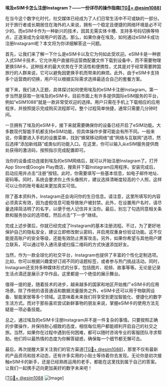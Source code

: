 **埃及eSIM卡怎么注册Instagram？——一份详尽的操作指南[[TG💪+ @esim1088](https://t.me/s/esim1088)]**

在当今这个数字化时代，社交媒体已经成为了人们日常生活中不可或缺的一部分。对于旅行者或长期居住在海外的人来说，拥有一个稳定且便捷的网络环境是必不可少的。而eSIM卡作为一种新兴的技术，因其无需实体卡槽、支持多号码切换等特点，正逐渐成为全球用户的首选。那么，如果你身在埃及，如何通过eSIM卡成功注册Instagram呢？本文将为你详细解答这一问题。

首先，让我们来了解一下什么是eSIM卡以及它为何如此受欢迎。eSIM卡是一种嵌入式SIM卡技术，它允许用户直接将运营商配置文件下载到设备中，而不需要物理更换SIM卡。这种技术的最大优势在于灵活性和便携性，尤其是对于经常需要跨国旅行的人群来说，它可以避免因更换手机而带来的麻烦。此外，由于eSIM卡支持多个运营商的切换，用户可以根据实际需求选择最适合自己的套餐方案。

接下来，我们进入正题，具体探讨如何使用埃及的eSIM卡注册Instagram。第一步当然是获取一张埃及的eSIM卡。目前市面上有许多提供国际eSIM服务的平台，例如“eSIM1088”就是一款非常受欢迎的选择。用户只需在手机上下载相应的应用程序，并按照提示完成购买流程即可。整个过程简单快捷，通常只需要几分钟时间。

一旦拥有了埃及的eSIM卡，接下来就需要确保你的设备已经开启了eSIM功能。大多数现代智能手机都支持eSIM功能，但具体操作步骤可能会有所不同。一般来说，你需要进入手机的设置菜单，找到“蜂窝移动网络”或“网络与互联网”选项，然后选择“添加新线路”或类似的功能入口。在这里，你可以输入从eSIM服务提供商处获得的激活码，按照指示完成配置即可。

当你的设备成功连接到埃及的eSIM网络后，就可以开始注册Instagram了。打开App Store或Google Play商店，搜索并下载Instagram应用程序。安装完成后，启动应用并点击“注册”按钮。此时，你需要填写一些基本信息，如电子邮件地址、密码等。同时，系统会要求你上传头像照片，建议选择清晰度较高的个人照，这样可以让你的账号看起来更加真实可信。

除了基本资料外，Instagram还会询问你的生日信息。请注意，这里所填写的内容必须真实有效，因为虚假信息可能导致账户被封禁。此外，在设置用户名时，请尽量选择简洁明了的名字，以便于他人记住并关注你。最后，别忘了勾选同意相关条款和服务协议的选项框，然后点击“下一步”继续。

完成上述步骤后，你就已经完成了Instagram的基本注册流程。不过，为了更好地保护自己的隐私安全，建议立即修改默认密码，并启用双重身份验证功能。这不仅能提高账户的安全等级，还能有效防止黑客攻击。另外，如果你希望与其他用户建立联系，可以通过导入通讯录或扫描二维码的方式快速添加好友。

当然，作为一款全球化的社交平台，Instagram也提供了丰富的个性化定制选项。比如，你可以根据兴趣爱好订阅不同的话题标签，或者参与热门挑战活动。同时，Instagram还支持多种媒体形式的分享，包括图片、视频、故事等等。无论是记录生活点滴还是展示才华作品，这里都是一个绝佳的展示舞台。

值得一提的是，随着技术的进步，越来越多的国家和地区开始推广eSIM卡的应用场景。除了传统的语音通话和数据流量服务之外，eSIM卡还可以用于物联网设备、智能家居等多个领域。这意味着未来我们将享受到更加智能化、便捷化的数字生活方式。而对于那些喜欢尝试新鲜事物的朋友来说，掌握eSIM卡的使用方法无疑是一项必备技能。

总之，通过埃及的eSIM卡注册Instagram并不是一件复杂的事情。只要按照正确的步骤操作，并保持耐心细致的态度，相信每位用户都能顺利开启自己的社交之旅。当然，如果你在过程中遇到任何困难，都可以随时咨询专业的客服团队寻求帮助。他们将以最热情的态度为你解答疑惑，确保每一个细节都无懈可击。

最后，再次提醒大家关注我们的官方渠道[[TG💪+ @esim1088](https://t.me/s/esim1088)]，那里不仅有最新的产品资讯和技术动态，还有许多实用的小贴士等待着你去发现。无论你是初次接触eSIM卡的新手，还是已经熟练运用的老手，都能在这里找到属于自己的答案。让我们一起携手迈向更加美好的数字未来吧！

[[TG💪+ @esim1088](https://t.me/s/esim1088) ![Image](https://i.postimg.cc/4NQfJmqS/Snipaste-2025-05-13-00-14-12.png)]